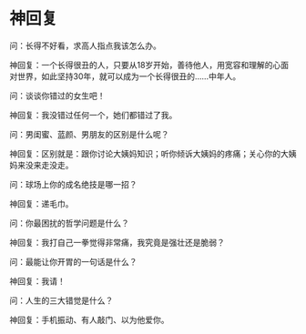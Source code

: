 # 神回复

问：长得不好看，求高人指点我该怎么办。 

神回复：一个长得很丑的人，只要从18岁开始，善待他人，用宽容和理解的心面对世界，如此坚持30年，就可以成为一个长得很丑的……中年人。 

问：谈谈你错过的女生吧！ 

神回复：我没错过任何一个，她们都错过了我。 

问：男闺蜜、蓝颜、男朋友的区别是什么呢？ 

神回复：区别就是：跟你讨论大姨妈知识；听你倾诉大姨妈的疼痛；关心你的大姨妈来没来走没走。 

问：球场上你的成名绝技是哪一招？ 

神回复：递毛巾。 

问：你最困扰的哲学问题是什么？ 

神回复：我打自己一拳觉得非常痛，我究竟是强壮还是脆弱？ 

问：最能让你开胃的一句话是什么？ 

神回复：我请！ 

问：人生的三大错觉是什么？ 

神回复：手机振动、有人敲门、以为他爱你。